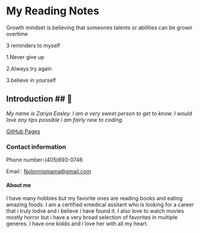 # My Reading Notes 

Growth mindset is believing that someones talents or abilities can be grown overtime 

3 reminders to myself 

1.Never give up

2.Always try again

3.believe in yourself

## Introduction ## 👋

_My name is Zariya Easley.  I am a very sweet person to get to know. I would love any tips possible i am fairly new to coding._

 [GitHub Pages](https://zariya1998.github.io/reading-notes/)

### Contact information ###

Phone number-(405)693-0746

Email : Nolonnismama@gmail.com 

#### About me ####

I have many hobbies but my favorite ones are reading books and eating amazing foods. I am a certified emedical assitant who is looking for a career that i truly lodve and i believe i have found it. I also love to watch movies mostly horror but i have a very broad selection of favorites in multiple generes. I have one kiddo and i love her with all my heart.
